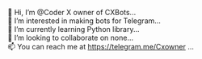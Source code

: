 👋 Hi, I’m @Coder X owner of CXBots... <br>
👀 I’m interested in making bots for Telegram...<br>
🌱 I’m currently learning Python library...<br>
💞️ I’m looking to collaborate on none...<br>
📫 You can reach me at https://telegram.me/Cxowner ...<br>
